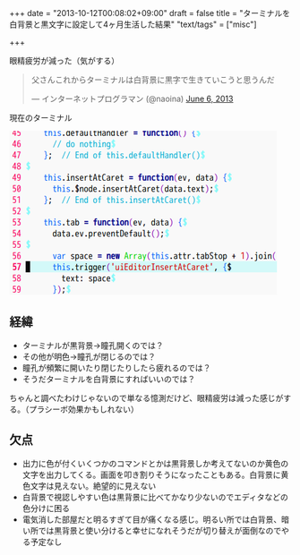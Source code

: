 +++
date = "2013-10-12T00:08:02+09:00"
draft = false
title = "ターミナルを白背景と黒文字に設定して4ヶ月生活した結果"
"text/tags" = ["misc"]

+++

眼精疲労が減った（気がする）

<blockquote class="twitter-tweet"><p>父さんこれからターミナルは白背景に黒字で生きていこうと思うんだ</p>&mdash; インターネットプログラマン (@naoina) <a href="https://twitter.com/naoina/statuses/342522327432572929">June 6, 2013</a></blockquote><script defer src="//platform.twitter.com/widgets.js" charset="utf-8"></script>

現在のターミナル

![terminal.png](/image/740a7c8f-992b-54f7-affa-eabb780648c3.png)

## 経緯

* ターミナルが黒背景→瞳孔開くのでは？
* その他が明色→瞳孔が閉じるのでは？
* 瞳孔が頻繁に開いたり閉じたりしたら疲れるのでは？
* そうだターミナルを白背景にすればいいのでは？

ちゃんと調べたわけじゃないので単なる憶測だけど、眼精疲労は減った感じがする。（プラシーボ効果かもしれない）

## 欠点

* 出力に色が付くいくつかのコマンドとかは黒背景しか考えてないのか黄色の文字を出力してくる。画面を叩き割りそうになったこともある。白背景に黄色文字は見えない。絶望的に見えない
* 白背景で視認しやすい色は黒背景に比べてかなり少ないのでエディタなどの色分けに困る
* 電気消した部屋だと明るすぎて目が痛くなる感じ。明るい所では白背景、暗い所では黒背景と使い分けると幸せになれそうだが切り替えが面倒なのでやる予定なし
